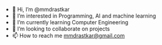 - 👋 Hi, I’m @mmdrastkar
- 👀 I’m interested in Programming, AI and machine learning
- 🌱 I’m currently learning Computer Engineering
- 💞️ I’m looking to collaborate on projects
- 📫 How to reach me mmdrastkar@gmail.com

<!---
mmdrastkar/mmdrastkar is a ✨ special ✨ repository because its `README.md` (this file) appears on your GitHub profile.
You can click the Preview link to take a look at your changes.
--->
